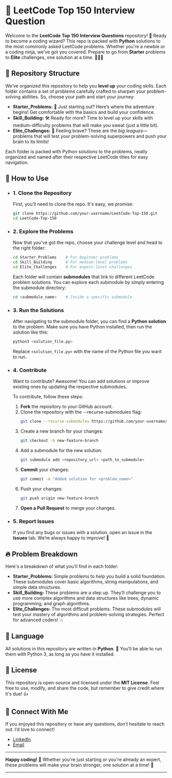 # 🎯 LeetCode Top 150 Interview Question

Welcome to the **LeetCode Top 150 Interview Questions** repository! 🚀 Ready to become a coding wizard? This repo is packed with **Python** solutions to the most commonly asked LeetCode problems. Whether you're a newbie or a coding ninja, we've got you covered. Prepare to go from **Starter** problems to **Elite** challenges, one solution at a time. 🧑‍💻💡

## 📂 Repository Structure
We’ve organized this repository to help you **level up** your coding skills. Each folder contains a set of problems carefully crafted to sharpen your problem-solving abilities. So, choose your path and start your journey:
- **Starter_Problems:** 🍼 Just starting out? Here’s where the adventure begins! Get comfortable with the basics and build your confidence.
- **Skill_Building:** 🛠️ Ready for more? Time to level up your skills with medium-difficulty problems that will make you sweat (just a little bit).
- **Elite_Challenges:** 💪 Feeling brave? These are the *big leagues*—problems that will test your problem-solving superpowers and push your brain to its limits!

Each folder is packed with Python solutions to the problems, neatly organized and named after their respective LeetCode titles for easy navigation.

## 🚀 How to Use

- ### 1. Clone the Repository
    First, you’ll need to clone the repo. It's easy, we promise:
    ```bash []
    git clone https://github.com/your-username/LeetCode-Top-150.git
    cd LeetCode-Top-150
    ```

- ### 2. Explore the Problems
    Now that you've got the repo, choose your challenge level and head to the right folder:
    ```bash []
    cd Starter_Problems    # For beginner problems
    cd Skill_Building      # For medium-level problems
    cd Elite_Challenges    # For expert-level challenges
    ```
    Each folder will contain **submodules** that link to different LeetCode problem solutions. You can explore each submodule by simply entering the submodule directory:
    ```bash []
    cd <submodule_name>    # Inside a specific submodule
    ```

- ### 3. Run the Solutions
    After navigating to the submodule folder, you can find a **Python solution** to the problem. Make sure you have Python installed, then run the solution like this:
    ```bash []
    python3 <solution_file.py>
    ```
    Replace `<solution_file.py>` with the name of the Python file you want to run.

- ### 4. Contribute
    Want to contribute? Awesome! You can add solutions or improve existing ones by updating the respective submodules.

    To contribute, follow these steps:
    1. **Fork** the repository to your GitHub account.
    2. Clone the repository with the --recurse-submodules flag:
        ```bash []
        git clone --recurse-submodules https://github.com/your-username/LeetCode-Top-150.git
        ```
    3. Create a new branch for your changes:
        ```bash []
        git checkout -b new-feature-branch
        ```
    4. Add a submodule for the new solution:
        ```bash []
        git submodule add <repository_url> <path_to_submodule>
        ```
    5. **Commit** your changes:
        ```bash []
        git commit -m "Added solution for <problem_name>"
        ```
    6. Push your changes:
        ```bash []
        git push origin new-feature-branch        
        ```
    7. **Open a Pull Request** to merge your changes.

- ### 5. Report Issues
    If you find any bugs or issues with a solution, open an issue in the **Issues** tab. We’re always happy to improve! 🐞

## 🔥 Problem Breakdown
Here's a breakdown of what you'll find in each folder:
- **Starter_Problems:** Simple problems to help you build a solid foundation. These submodules cover basic algorithms, string manipulations, and simple data structures.
- **Skill_Building:** These problems are a step up. They’ll challenge you to use more complex algorithms and data structures like trees, dynamic programming, and graph algorithms.
- **Elite_Challenges:** The most difficult problems. These submodules will test your mastery of algorithms and problem-solving strategies. Perfect for advanced coders! 💥

## 🐍 Language
All solutions in this repository are written in **Python**. 🐍 You’ll be able to run them with Python 3, as long as you have it installed.

## 📝 License
This repository is open-source and licensed under the **MIT License**. Feel free to use, modify, and share the code, but remember to give credit where it's due! 👍

## 📧 Connect With Me
If you enjoyed this repository or have any questions, don’t hesitate to reach out. I’d love to connect!
- [LinkedIn](https://www.linkedin.com/in/manish-mathur-866235216/)
- [Email](themathur901@gmail.com)
<hr>

**Happy coding!** 🎉 Whether you're just starting or you're already an expert, these problems will make your brain stronger, one solution at a time! 🌟
<hr>